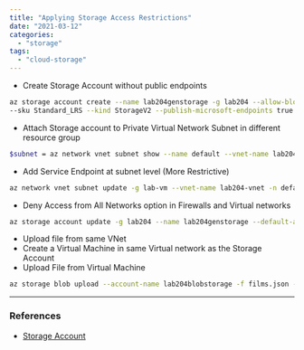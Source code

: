 ```yaml
---
title: "Applying Storage Access Restrictions"
date: "2021-03-12"
categories: 
  - "storage"
tags: 
  - "cloud-storage"
---
```


- Create Storage Account without public endpoints
```bash
az storage account create --name lab204genstorage -g lab204 --allow-blob-public-access false --access-tier Hot \
--sku Standard_LRS --kind StorageV2 --publish-microsoft-endpoints true --min-tls-version TLS1_2
```

- Attach Storage account to Private Virtual Network Subnet in different resource group
```bash
$subnet = az network vnet subnet show --name default --vnet-name lab204-vnet -g lab-vm --query "id" -o tsv  az storage account network-rule add --account-name lab204genstorage --subnet $subnet -g lab204
```

- Add Service Endpoint at subnet level (More Restrictive)
```bash
az network vnet subnet update -g lab-vm --vnet-name lab204-vnet -n default --service-endpoints Microsoft.Storage
```

- Deny Access from All Networks option in Firewalls and Virtual networks
```bash
az storage account update -g lab204 --name lab204genstorage --default-action Deny
```

- Upload file from same VNet
- Create a Virtual Machine in same Virtual network as the Storage Account
- Upload File from Virtual Machine
```bash
az storage blob upload --account-name lab204blobstorage -f films.json -c datasets -n films.json --account-key <key>
```

---

### References
- [Storage Account](https://docs.microsoft.com/en-us/azure/storage/common/storage-account-create?toc=%2Fazure%2Fstorage%2Fblobs%2Ftoc.json&tabs=azure-portal)
